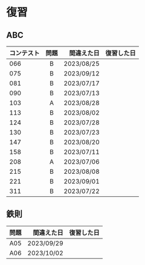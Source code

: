 # 復習

## ABC

| コンテスト | 問題 | 間違えた日 | 復習した日 |
| :--------- | :--: | ---------: | ---------: |
| 066        |  B   | 2023/08/25 |            |
| 075        |  B   | 2023/09/12 |            |× 
| 081        |  B   | 2023/07/17 |            |⚪︎2023/09/14
| 090        |  B   | 2023/07/13 |            |×
| 103        |  A   | 2023/08/28 |            |
| 113        |  B   | 2023/08/02 |            |
| 124        |  B   | 2023/07/28 |            |
| 130        |  B   | 2023/07/23 |            |⚪︎2023/09/14
| 147        |  B   | 2023/08/20 |            |
| 158        |  B   | 2023/07/11 |            |×
| 208        |  A   | 2023/07/06 |            |⚪︎2023/08/22
| 215        |  B   | 2023/08/08 |            |
| 221        |  B   | 2023/09/01 |            |
| 311        |  B   | 2023/07/22 |            |× 2023/09/13 

## 鉄則 

| 問題 | 間違えた日 | 復習した日 |
| --: | ---------: | ---------: |
| A05 | 2023/09/29 |            |×2023/10/03
| A06 | 2023/10/02 |            |
